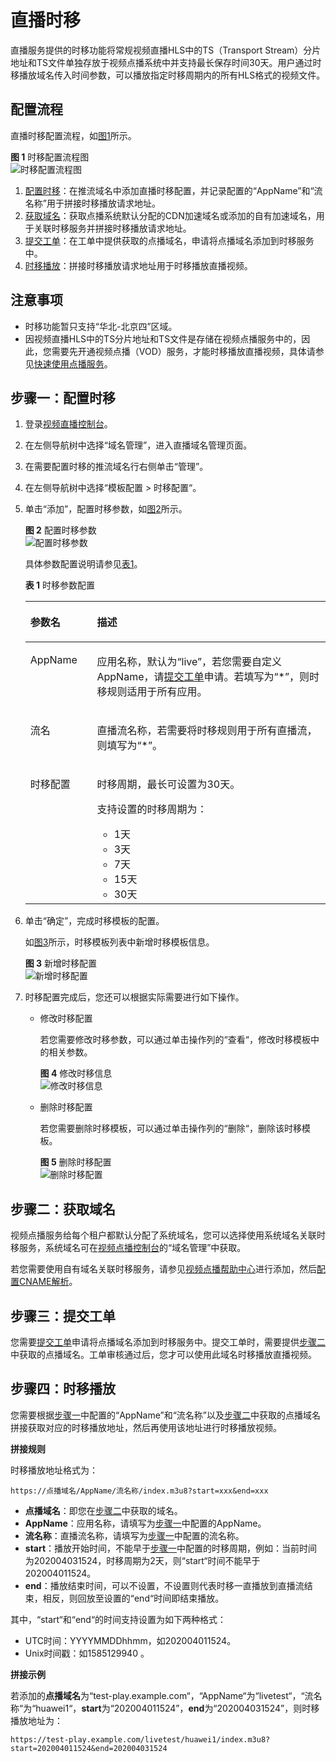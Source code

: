 # 直播时移<a name="live_01_0039"></a>

直播服务提供的时移功能将常规视频直播HLS中的TS（Transport Stream）分片地址和TS文件单独存放于视频点播系统中并支持最长保存时间30天。用户通过时移播放域名传入时间参数，可以播放指定时移周期内的所有HLS格式的视频文件。

## 配置流程<a name="section3291212567"></a>

直播时移配置流程，如[图1](#fig178721570918)所示。

**图 1**  时移配置流程图<a name="fig178721570918"></a>  
![](figures/时移配置流程图.png "时移配置流程图")

1.  [配置时移](#section188804576167)：在推流域名中添加直播时移配置，并记录配置的“AppName”和“流名称”用于拼接时移播放请求地址。
2.  [获取域名](#section154269553128)：获取点播系统默认分配的CDN加速域名或添加的自有加速域名，用于关联时移服务并拼接时移播放请求地址。
3.  [提交工单](#section28951880154)：在工单中提供获取的点播域名，申请将点播域名添加到时移服务中。
4.  [时移播放](#section1685193919249)：拼接时移播放请求地址用于时移播放直播视频。

## 注意事项<a name="section2942143181911"></a>

-   时移功能暂只支持“华北-北京四”区域。
-   因视频直播HLS中的TS分片地址和TS文件是存储在视频点播服务中的，因此，您需要先开通视频点播（VOD）服务，才能时移播放直播视频，具体请参见[快速使用点播服务](https://support.huaweicloud.com/qs-vod/vod020001.html)。

## 步骤一：配置时移<a name="section188804576167"></a>

1.  登录[视频直播控制台](https://console.huaweicloud.com/live)。
2.  在左侧导航树中选择“域名管理”，进入直播域名管理页面。
3.  在需要配置时移的推流域名行右侧单击“管理”。
4.  在左侧导航树中选择“模板配置 \> 时移配置“。
5.  单击“添加”，配置时移参数，如[图2](#fig8711082454)所示。

    **图 2**  配置时移参数<a name="fig8711082454"></a>  
    ![](figures/配置时移参数.png "配置时移参数")

    具体参数配置说明请参见[表1](#table157581237433)。

    **表 1**  时移参数配置

    <a name="table157581237433"></a>
    <table><thead align="left"><tr id="row13757833437"><th class="cellrowborder" valign="top" width="22.220000000000002%" id="mcps1.2.3.1.1"><p id="p187577374312"><a name="p187577374312"></a><a name="p187577374312"></a>参数名</p>
    </th>
    <th class="cellrowborder" valign="top" width="77.78%" id="mcps1.2.3.1.2"><p id="p1675714354312"><a name="p1675714354312"></a><a name="p1675714354312"></a>描述</p>
    </th>
    </tr>
    </thead>
    <tbody><tr id="row13757193184319"><td class="cellrowborder" valign="top" width="22.220000000000002%" headers="mcps1.2.3.1.1 "><p id="p17571534438"><a name="p17571534438"></a><a name="p17571534438"></a>AppName</p>
    </td>
    <td class="cellrowborder" valign="top" width="77.78%" headers="mcps1.2.3.1.2 "><p id="p2075733154313"><a name="p2075733154313"></a><a name="p2075733154313"></a>应用名称，默认为“live”，若您需要自定义AppName，请<a href="https://console.huaweicloud.com/ticket/?#/ticketindex/business?productTypeId=ffb4ebf5fb094bc6aef0129c276ce42e" target="_blank" rel="noopener noreferrer">提交工单</a>申请。若填写为“*”，则时移规则适用于所有应用。</p>
    </td>
    </tr>
    <tr id="row77575304310"><td class="cellrowborder" valign="top" width="22.220000000000002%" headers="mcps1.2.3.1.1 "><p id="p1475712354318"><a name="p1475712354318"></a><a name="p1475712354318"></a>流名</p>
    </td>
    <td class="cellrowborder" valign="top" width="77.78%" headers="mcps1.2.3.1.2 "><p id="p192291811204614"><a name="p192291811204614"></a><a name="p192291811204614"></a>直播流名称，若需要将时移规则用于所有直播流，则填写为“*”。</p>
    </td>
    </tr>
    <tr id="row175713311438"><td class="cellrowborder" valign="top" width="22.220000000000002%" headers="mcps1.2.3.1.1 "><p id="p975710334318"><a name="p975710334318"></a><a name="p975710334318"></a>时移配置</p>
    </td>
    <td class="cellrowborder" valign="top" width="77.78%" headers="mcps1.2.3.1.2 "><p id="p19617855125819"><a name="p19617855125819"></a><a name="p19617855125819"></a>时移周期，最长可设置为30天。</p>
    <p id="p1372945315710"><a name="p1372945315710"></a><a name="p1372945315710"></a>支持设置的时移周期为：</p>
    <a name="ul33034811587"></a><a name="ul33034811587"></a><ul id="ul33034811587"><li>1天</li><li>3天</li><li>7天</li><li>15天</li><li>30天</li></ul>
    </td>
    </tr>
    </tbody>
    </table>

6.  单击“确定”，完成时移模板的配置。

    如[图3](#fig7791714183616)所示，时移模板列表中新增时移模板信息。

    **图 3**  新增时移配置<a name="fig7791714183616"></a>  
    ![](figures/新增时移配置.png "新增时移配置")

7.  时移配置完成后，您还可以根据实际需要进行如下操作。
    -   修改时移配置

        若您需要修改时移参数，可以通过单击操作列的“查看“，修改时移模板中的相关参数。

        **图 4**  修改时移信息<a name="fig1310713121985"></a>  
        ![](figures/修改时移信息.png "修改时移信息")

    -   删除时移配置

        若您需要删除时移模板，可以通过单击操作列的“删除“，删除该时移模板。

        **图 5**  删除时移配置<a name="fig612684517820"></a>  
        ![](figures/删除时移配置.png "删除时移配置")



## 步骤二：获取域名<a name="section154269553128"></a>

视频点播服务给每个租户都默认分配了系统域名，您可以选择使用系统域名关联时移服务，系统域名可在[视频点播控制台](https://console.huaweicloud.com/vod)的“域名管理”中获取。

若您需要使用自有域名关联时移服务，请参见[视频点播帮助中心](https://support.huaweicloud.com/usermanual-vod/vod_01_0074.html)进行添加，然后[配置CNAME解析](https://support.huaweicloud.com/usermanual-vod/live010010.html)。

## 步骤三：提交工单<a name="section28951880154"></a>

您需要[提交工单](https://console.huaweicloud.com/ticket/?#/ticketindex/business?productTypeId=ffb4ebf5fb094bc6aef0129c276ce42e)申请将点播域名添加到时移服务中。提交工单时，需要提供[步骤二](#section154269553128)中获取的点播域名。工单审核通过后，您才可以使用此域名时移播放直播视频。

## 步骤四：时移播放<a name="section1685193919249"></a>

您需要根据[步骤一](#section188804576167)中配置的“AppName”和“流名称”以及[步骤二](#section154269553128)中获取的点播域名拼接获取对应的时移播放地址，然后再使用该地址进行时移播放视频。

**拼接规则**

时移播放地址格式为：

```
https://点播域名/AppName/流名称/index.m3u8?start=xxx&end=xxx
```

-   **点播域名**：即您在[步骤二](#section154269553128)中获取的域名。
-   **AppName**：应用名称，请填写为[步骤一](#section188804576167)中配置的AppName。
-   **流名称**：直播流名称，请填写为[步骤一](#section188804576167)中配置的流名称。
-   **start**：播放开始时间，不能早于[步骤一](#section188804576167)中配置的时移周期，例如：当前时间为202004031524，时移周期为2天，则“start“时间不能早于202004011524。
-   **end**：播放结束时间，可以不设置，不设置则代表时移一直播放到直播流结束，相反，则回放至设置的“end“时间即结束播放。

其中，“start“和“end“的时间支持设置为如下两种格式：

-   UTC时间：YYYYMMDDhhmm，如202004011524。
-   Unix时间戳：如1585129940 。

**拼接示例**

若添加的**点播域名**为“test-play.example.com“，“AppName“为“livetest“，“流名称“为“huawei1“，**start**为“202004011524”，**end**为“202004031524”，则时移播放地址为：

```
https://test-play.example.com/livetest/huawei1/index.m3u8?start=202004011524&end=202004031524
```

